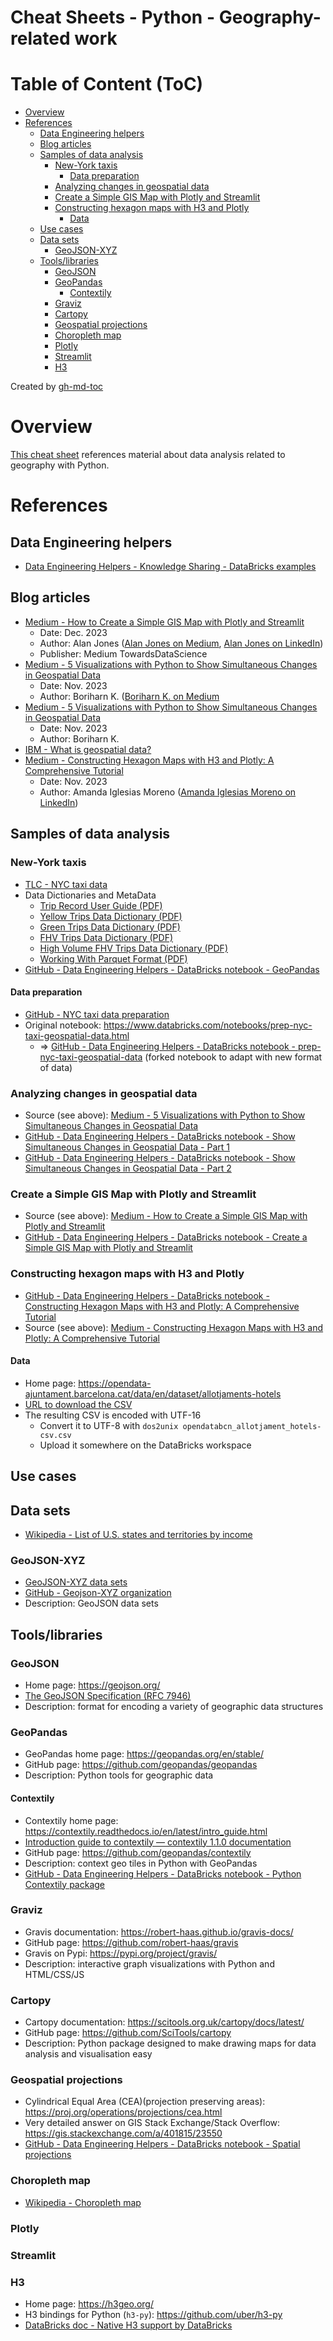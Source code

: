 Cheat Sheets - Python - Geography-related work
==============================================

# Table of Content (ToC)
* [Overview](#overview)
* [References](#references)
  * [Data Engineering helpers](#data-engineering-helpers)
  * [Blog articles](#blog-articles)
  * [Samples of data analysis](#samples-of-data-analysis)
    * [New\-York taxis](#new-york-taxis)
      * [Data preparation](#data-preparation)
    * [Analyzing changes in geospatial data](#analyzing-changes-in-geospatial-data)
    * [Create a Simple GIS Map with Plotly and Streamlit](#create-a-simple-gis-map-with-plotly-and-streamlit)
    * [Constructing hexagon maps with H3 and Plotly](#constructing-hexagon-maps-with-h3-and-plotly)
      * [Data](#data)
  * [Use cases](#use-cases)
  * [Data sets](#data-sets)
    * [GeoJSON\-XYZ](#geojson-xyz)
  * [Tools/libraries](#toolslibraries)
    * [GeoJSON](#geojson)
    * [GeoPandas](#geopandas)
      * [Contextily](#contextily)
    * [Graviz](#graviz)
    * [Cartopy](#cartopy)
    * [Geospatial projections](#geospatial-projections)
    * [Choropleth map](#choropleth-map)
    * [Plotly](#plotly)
    * [Streamlit](#streamlit)
    * [H3](#h3)

Created by [gh-md-toc](https://github.com/ekalinin/github-markdown-toc.go)

# Overview
[This cheat sheet](https://github.com/data-engineering-helpers/ks-cheat-sheets/blob/main/programming/python/geo/README.md)
references material about data analysis related to geography with Python.

# References

## Data Engineering helpers
* [Data Engineering Helpers - Knowledge Sharing - DataBricks examples](https://github.com/data-engineering-helpers/databricks-examples)


## Blog articles
* [Medium - How to Create a Simple GIS Map with Plotly and Streamlit](https://towardsdatascience.com/how-to-create-a-simple-gis-map-with-plotly-and-streamlit-7732d67b84e2)
  + Date: Dec. 2023
  + Author: Alan Jones
  ([Alan Jones on Medium](https://medium.com/@alan-jones),
  [Alan Jones on LinkedIn](https://www.linkedin.com/in/alan-jones-032699100/))
  + Publisher: Medium TowardsDataScience
* [Medium - 5 Visualizations with Python to Show Simultaneous Changes in Geospatial Data](https://towardsdatascience.com/5-visualizations-with-python-to-show-simultaneous-changes-in-geospatial-data-ddc2eaab9d78)
  + Date: Nov. 2023
  + Author: Boriharn K.
  ([Boriharn K. on Medium](https://medium.com/@borih.k)
* [Medium - 5 Visualizations with Python to Show Simultaneous Changes in Geospatial Data](https://towardsdatascience.com/5-visualizations-with-python-to-show-simultaneous-changes-in-geospatial-data-ddc2eaab9d78)
  + Date: Nov. 2023
  + Author: Boriharn K.
* [IBM - What is geospatial data?](https://www.ibm.com/topics/geospatial-data)
* [Medium - Constructing Hexagon Maps with H3 and Plotly: A Comprehensive Tutorial](https://towardsdatascience.com/constructing-hexagon-maps-with-h3-and-plotly-a-comprehensive-tutorial-8f37a91573bb)
  + Date: Nov. 2023
  + Author: Amanda Iglesias Moreno
    ([Amanda Iglesias Moreno on LinkedIn](https://www.linkedin.com/in/amanda-iglesias-moreno-55029417a/))

## Samples of data analysis

### New-York taxis
* [TLC - NYC taxi data](https://www.nyc.gov/site/tlc/about/tlc-trip-record-data.page)
* Data Dictionaries and MetaData
  + [Trip Record User Guide (PDF)](https://www.nyc.gov/assets/tlc/downloads/pdf/trip_record_user_guide.pdf)
  + [Yellow Trips Data Dictionary (PDF)](https://www.nyc.gov/assets/tlc/downloads/pdf/data_dictionary_trip_records_yellow.pdf)
  + [Green Trips Data Dictionary (PDF)](https://www.nyc.gov/assets/tlc/downloads/pdf/data_dictionary_trip_records_green.pdf)
  + [FHV Trips Data Dictionary (PDF)](https://www.nyc.gov/assets/tlc/downloads/pdf/data_dictionary_trip_records_fhv.pdf)
  + [High Volume FHV Trips Data Dictionary (PDF)](https://www.nyc.gov/assets/tlc/downloads/pdf/data_dictionary_trip_records_hvfhs.pdf)
  + [Working With Parquet Format (PDF)](https://www.nyc.gov/assets/tlc/downloads/pdf/working_parquet_format.pdf)
* [GitHub - Data Engineering Helpers - DataBricks notebook - GeoPandas](https://github.com/data-engineering-helpers/databricks-examples/blob/main/ipython-notebooks/demos-geo-geopandas-nyc-taxi-trips.ipynb)

#### Data preparation
* [GitHub - NYC taxi data preparation](https://github.com/toddwschneider/nyc-taxi-data)
* Original notebook:
  https://www.databricks.com/notebooks/prep-nyc-taxi-geospatial-data.html
  + => [GitHub - Data Engineering Helpers - DataBricks notebook - prep-nyc-taxi-geospatial-data](https://github.com/data-engineering-helpers/databricks-examples/blob/main/ipython-notebooks/demos-geo-prep-nyc-taxi-geospatial-data.ipynb)
  (forked notebook to adapt with new format of data)

### Analyzing changes in geospatial data
* Source (see above):
  [Medium - 5 Visualizations with Python to Show Simultaneous Changes in Geospatial Data](https://towardsdatascience.com/5-visualizations-with-python-to-show-simultaneous-changes-in-geospatial-data-ddc2eaab9d78)
* [GitHub - Data Engineering Helpers - DataBricks notebook - Show Simultaneous Changes in Geospatial Data - Part 1](https://github.com/data-engineering-helpers/databricks-examples/blob/main/ipython-notebooks/demos-geo-show-simultaneous-changes-in-geospatial-data-1_2.ipynb)
* [GitHub - Data Engineering Helpers - DataBricks notebook - Show Simultaneous Changes in Geospatial Data - Part 2](https://github.com/data-engineering-helpers/databricks-examples/blob/main/ipython-notebooks/demos-geo-show-simultaneous-changes-in-geospatial-data-2_2.ipynb)

### Create a Simple GIS Map with Plotly and Streamlit
* Source (see above):
  [Medium - How to Create a Simple GIS Map with Plotly and Streamlit](https://towardsdatascience.com/how-to-create-a-simple-gis-map-with-plotly-and-streamlit-7732d67b84e2)
* [GitHub - Data Engineering Helpers - DataBricks notebook - Create a Simple GIS Map with Plotly and Streamlit](https://github.com/data-engineering-helpers/databricks-examples/blob/main/ipython-notebooks/demos-geo-plotly-and-streamlit.ipynb)

### Constructing hexagon maps with H3 and Plotly
* [GitHub - Data Engineering Helpers - DataBricks notebook - Constructing Hexagon Maps with H3 and Plotly: A Comprehensive Tutorial](https://github.com/data-engineering-helpers/databricks-examples/blob/main/ipython-notebooks/demos-geo-constructing-hexagon-maps-with-h3-and-plotly.ipynb)
* Source (see above):
  [Medium - Constructing Hexagon Maps with H3 and Plotly: A Comprehensive Tutorial](https://towardsdatascience.com/constructing-hexagon-maps-with-h3-and-plotly-a-comprehensive-tutorial-8f37a91573bb)

#### Data
* Home page:
  https://opendata-ajuntament.barcelona.cat/data/en/dataset/allotjaments-hotels
* [URL to download the CSV](https://opendata-ajuntament.barcelona.cat/data/dataset/88efe464-2bcd-4794-85b0-8b0bbfd9e4c0/resource/9bccce1b-0b9d-4cc6-94a7-459cb99450de/download)
* The resulting CSV is encoded with UTF-16
  + Convert it to UTF-8 with `dos2unix opendatabcn_allotjament_hotels-csv.csv`
  + Upload it somewhere on the DataBricks workspace

## Use cases


## Data sets
* [Wikipedia - List of U.S. states and territories by income](https://en.wikipedia.org/wiki/List_of_U.S._states_and_territories_by_income)

### GeoJSON-XYZ
* [GeoJSON-XYZ data sets](https://geojson.xyz/)
* [GitHub - Geojson-XYZ organization](https://github.com/geojson-xyz)
* Description: GeoJSON data sets

## Tools/libraries

### GeoJSON
* Home page: https://geojson.org/
* [The GeoJSON Specification (RFC 7946)](https://tools.ietf.org/html/rfc7946)
* Description: format for encoding a variety of geographic data structures

### GeoPandas
* GeoPandas home page: https://geopandas.org/en/stable/
* GitHub page: https://github.com/geopandas/geopandas
* Description: Python tools for geographic data

#### Contextily
* Contextily home page:
  https://contextily.readthedocs.io/en/latest/intro_guide.html
* [Introduction guide to contextily — contextily 1.1.0 documentation](https://contextily.readthedocs.io/en/latest/intro_guide.html)
* GitHub page: https://github.com/geopandas/contextily
* Description: context geo tiles in Python with GeoPandas
* [GitHub - Data Engineering Helpers - DataBricks notebook - Python Contextily package](https://github.com/data-engineering-helpers/databricks-examples/blob/main/ipython-notebooks/demos-geo-python-contextily-package.ipynb)

### Graviz
* Gravis documentation: https://robert-haas.github.io/gravis-docs/
* GitHub page: https://github.com/robert-haas/gravis
* Gravis on Pypi: https://pypi.org/project/gravis/
* Description: interactive graph visualizations with Python and HTML/CSS/JS

### Cartopy
* Cartopy documentation: https://scitools.org.uk/cartopy/docs/latest/
* GitHub page: https://github.com/SciTools/cartopy
* Description: Python package designed to make drawing maps for data analysis
  and visualisation easy

### Geospatial projections
* Cylindrical Equal Area (CEA)(projection preserving areas):
  https://proj.org/operations/projections/cea.html
* Very detailed answer on GIS Stack Exchange/Stack Overflow:
  https://gis.stackexchange.com/a/401815/23550
* [GitHub - Data Engineering Helpers - DataBricks notebook - Spatial projections](https://github.com/data-engineering-helpers/databricks-examples/blob/main/ipython-notebooks/demos-geo-spatial-projections.ipynb)


### Choropleth map
* [Wikipedia - Choropleth map](https://en.wikipedia.org/wiki/Choropleth_map)

### Plotly

### Streamlit

### H3
* Home page: https://h3geo.org/
* H3 bindings for Python (`h3-py`): https://github.com/uber/h3-py
* [DataBricks doc - Native H3 support by DataBricks](https://docs.databricks.com/en/sql/language-manual/sql-ref-h3-geospatial-functions.html#language-python)

